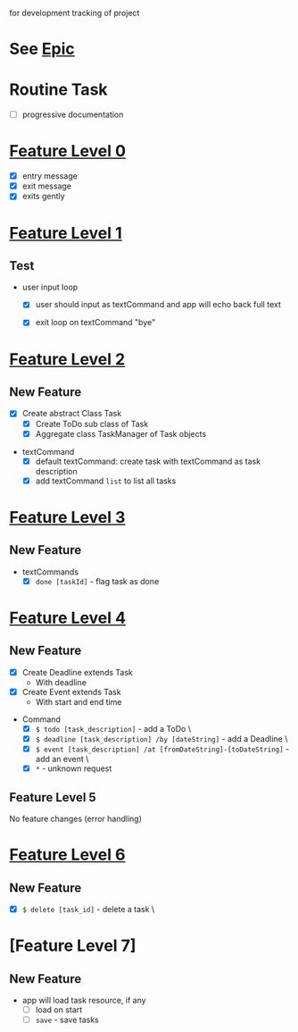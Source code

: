 for development tracking of project

# See [Epic](https://www.notion.so/Duke-Coronet-fc4c509a3abd42ffa0d7bcbd93a8114c)

# Routine Task
- [ ] progressive documentation

# [Feature Level 0](https://www.notion.so/Level-0-Greet-71a7be8614a440169e7041813d1f943e)

- [x] entry message
- [x] exit message
- [x] exits gently

# [Feature Level 1](https://www.notion.so/Level-1-Greet-Echo-Exit-2b73e7e61b944e878b8150f937218f88)

## Test
- user input loop
    - [x] user should input as textCommand and app will echo back full text
    - [x] exit loop on textCommand "bye"


# [Feature Level 2](https://www.notion.so/Level-2-Add-List-ec463c120b9447a6be16443b3ecf3d5c)

## New Feature
- [x] Create abstract Class Task
    - [x] Create ToDo sub class of Task
    - [x] Aggregate class TaskManager of Task objects
- textCommand
    - [x] default textCommand: create task with textCommand as task description
    - [x] add textCommand `list` to list all tasks
  
# [Feature Level 3](https://www.notion.so/Level-3-Mark-as-Done-b1fc5a70549d4f099631a786241d7ce5)

## New Feature

- textCommands
  - [x] `done [taskId]` - flag task as done

# [Feature Level 4](https://www.notion.so/Level-4-ToDos-Events-Deadlines-7ed23a1dcfb5464f9262e5e13f61f028)

## New Feature


- [x] Create Deadline extends Task
  - With deadline
- [x] Create Event extends Task
  - With start and end time
- Command
  - [x] `$ todo [task_description]` - add a ToDo \
  - [x] `$ deadline [task_description] /by [dateString]` - add a Deadline \
  - [x] `$ event [task_description] /at [fromDateString]-[toDateString]` - add an event \
  - [x] `*` - unknown request

## Feature Level 5

No feature changes (error handling)

# [Feature Level 6](https://www.notion.so/Level-6-Delete-01e01049c8ef41748ba3be9b035b0e5d)

## New Feature

- [x] `$ delete [task_id]` - delete a task \


# [Feature Level 7]

## New Feature

- app will load task resource, if any
  - [ ] load on start
  - [ ] `save` - save tasks